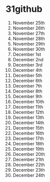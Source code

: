 # 31github

1. November 25th
2. November 26th
3. November 27th
4. November 28th
5. November 29th
6. November 30th
7. December 1st
8. December 2nd
9. December 3rd
10. December 4th
11. December 5th
12. December 6th
13. December 7th
14. December 8th
15. December 9th
16. December 10th
17. December 11th
18. December 12th
19. December 13th
20. December 14th
21. December 15th
22. December 16th
23. December 17th
24. December 18th
25. December 19th
26. December 20th
27. December 21th
28. December 22th
29. December 23th
30. December 24th

